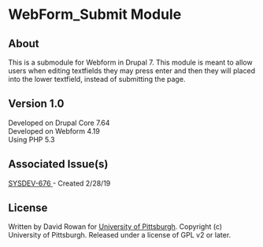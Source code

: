 # WebForm_Submit Module
## About
This is a submodule for Webform in Drupal 7. This module is meant to allow users when editing textfields they may press enter and then they will placed into the lower textfield, instead of submitting the page.
## Version 1.0
Developed on Drupal Core 7.64 <br>
Developed on Webform 4.19 <br>
Using PHP 5.3

## Associated Issue(s)
<a href = "https://ulstracker.atlassian.net/projects/SYSDEV/issues/SYSDEV-676"> SYSDEV-676 </a> - Created 2/28/19

## License
Written by David Rowan for <a href="http://www.pitt.edu" rel="nofollow">University of Pittsburgh</a>. Copyright (c) University of Pittsburgh. Released under a license of GPL v2 or later.
